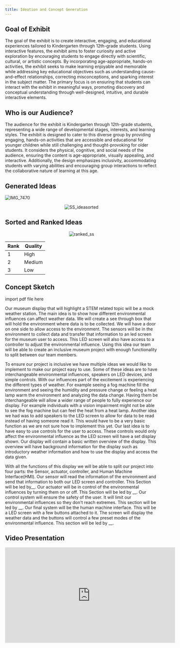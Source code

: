 ```yaml
---
title: Ideation and Concept Generation 
---
```


## Goal of Exhibit 

The goal of the exhibit is to create interactive, engaging, and educational experiences tailored to Kindergarten through 12th-grade students. Using interactive features, the exhibit aims to foster curiosity and active exploration by encouraging students to engage directly with scientific, cultural, or artistic concepts. By incorporating age-appropriate, hands-on activities, the exhibit seeks to make learning enjoyable and memorable while addressing key educational objectives such as understanding cause-and-effect relationships, correcting misconceptions, and sparking interest in the subject matter. The primary focus is on ensuring that students can interact with the exhibit in meaningful ways, promoting discovery and conceptual understanding through well-designed, intuitive, and durable interactive elements.



## Who is our Audience?

The audience for the exhibit is Kindergarten through 12th-grade students, representing a wide range of developmental stages, interests, and learning styles. The exhibit is designed to cater to this diverse group by providing engaging, hands-on activities that are accessible and educational for younger children while still challenging and thought-provoking for older students. It considers the physical, cognitive, and social needs of the audience, ensuring the content is age-appropriate, visually appealing, and interactive. Additionally, the design emphasizes inclusivity, accommodating students with varying abilities and encouraging group interactions to reflect the collaborative nature of learning at this age. 


## Generated Ideas 

![IMG_7470](https://github.com/user-attachments/assets/ef5c64cf-e923-4c13-9ce6-9c97f5b78f8f)
<p align="center">
<img src="https://github.com/user-attachments/assets/1368ea3d-0ad1-4b0d-a0fd-e218ce6dda2d" alt="SS_ideasorted")
</p>

## Sorted and Ranked Ideas

<p align="center">
  <img src="https://github.com/user-attachments/assets/195d58ed-f445-4ee9-ba44-b1a70834d3b3" alt="ranked_ss">
</p>


Rank     |         Quality 
---------|----------------
1        |         High
2        |         Medium 
3        |         Low


## Concept Sketch
import pdf file here 

Our museum display that will highlight a STEM related topic will be a mock weather station. The main idea is to show how different environmental influences can affect weather data. We will create a see through box that will hold the environment where data is to be collected. We will have a door on one side to allow access to the environment. The sensors will be in the environment to collect data and transfer that information to an led screen for the museum user to access. This LED screen will also have access to a controller to adjust the environmental influence. Using this idea our team will be able to create an inclusive museum project with enough functionality to split between our team members. 

To ensure our project is inclusive we have multiple ideas we would like to implement to make our project easy to use. Some of these ideas are to have interchangeable environmental influences, speakers on LED devices, and simple controls. With our influences part of the excitement is experiencing the different types of weather. For example seeing a fog machine fill the environment and seeing the humidity and pressure change or feeling a heat lamp warm the environment and analyzing the data change. Having them be interchangeable will allow a wider range of people to fully experience our display. For example individuals with a vision impairment might not be able to see the fog machine but can feel the heat from a heat lamp. Another idea we had was to add speakers to the LED screen to allow for data to be read instead of having someone read it. This would have to be a very basic function as we are not sure how to implement this yet. Our last idea is to have easy to use controls for the user to access. These controls would only affect the environmental influence as the LED screen will have a set display shown. Our display will contain a basic written overview of the display. This overview will have background information for the display such as introductory weather information and how to use the display and access the data given.

With all the functions of this display we will be able to split our project into four parts: the Sensor, actuator, controller, and Human Machine Interface(HMI). Our sensor will read the information of the environment and send that information to both our LED screen and controller. This Section will be led by__. Our actuator will be in control of the environmental influences by turning them on or off. This Section will be led by __. Our control system will ensure the safety of the user. It will limit our environmental influences so they don't reach extremes. This section will be led by __. Our final system will be the human machine interface. This will be a LED screen with a few buttons attached to it. The screen will display the weather data and the buttons will control a few preset modes of the environmental influence. This section will be led by __. 


## Video Presentation 

<iframe width="560" height="315" src="https://www.youtube.com/embed/fRhLtXQKH90?si=A_yCgXLyiOBgJdsG" title="YouTube video player" frameborder="0" allow="accelerometer; autoplay; clipboard-write; encrypted-media; gyroscope; picture-in-picture; web-share" referrerpolicy="strict-origin-when-cross-origin" allowfullscreen></iframe>


